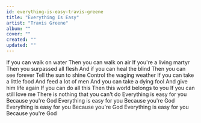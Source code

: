 ```yaml
---
id: everything-is-easy-travis-greene
title: "Everything Is Easy"
artist: "Travis Greene"
album: ""
cover: ""
created: ""
updated: ""
---
```


If you can walk on water
Then you can walk on air
If you're a living martyr
Then you surpassed all flesh
And if you can heal the blind
Then you can see forever
Tell the sun to shine
Control the waging weather
If you can take a little food
And feed a lot of men
And you can take a dying fool
And give him life again
If you can do all this
Then this world belongs to you
If you can still love me
There is nothing that you can't do
Everything is easy for you
Because you're God
Everything is easy for you
Because you're God
Everything is easy for you
Because you're God
Everything is easy for you
Because you're God